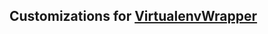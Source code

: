 ## Customizations for [VirtualenvWrapper](https://virtualenvwrapper.readthedocs.io/en/latest/scripts.html#scripts)


